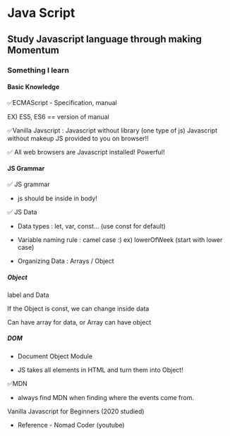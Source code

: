 # Java Script  

## Study Javascript language through making Momentum 


### Something I learn

#### Basic Knowledge
:white_check_mark:ECMAScript - Specification, manual

EX) ES5, ES6 == version of manual

:white_check_mark:Vanilla Javscript : Javascript without library (one type of js)
		    Javascript without makeup
		    JS provided to you on browser!!

:white_check_mark: All web browsers are Javascript installed! Powerful!

#### JS Grammar

:white_check_mark: JS grammar

- js should be inside in body!

:white_check_mark: JS Data

- Data types : let, var, const... (use const for default)

- Variable naming rule : camel case :) ex) lowerOfWeek (start with lower case)

- Organizing Data : Arrays / Object

##### Object 

label and Data

If the Object is const, we can change inside data

Can have array for data, or Array can have object

##### DOM

- Document Object Module

- JS takes all elements in HTML and turn them into Object!

:white_check_mark:MDN

- always find MDN when finding where the events come from.

Vanilla Javascript for Beginners (2020 studied)

- Reference - Nomad Coder (youtube)

